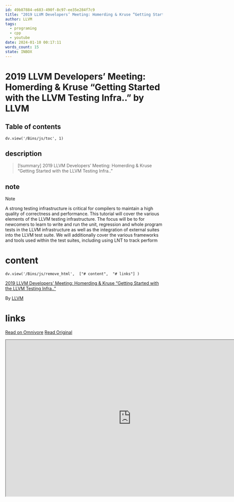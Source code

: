 ```yaml
---
id: 49b87884-e683-490f-8c97-ee35e284f7c9
title: "2019 LLVM Developers’ Meeting: Homerding & Kruse “Getting Started with the LLVM Testing Infra..”"
author: LLVM
tags:
  - programing
  - cpp
  - youtube
date: 2024-01-10 00:17:11
words_count: 15
state: INBOX
---
```


# 2019 LLVM Developers’ Meeting: Homerding & Kruse “Getting Started with the LLVM Testing Infra..” by LLVM
## Table of contents
```dataviewjs 
dv.view('/Bins/js/toc', 1) 
```


## description
>[!summary] 
> 2019 LLVM Developers’ Meeting: Homerding & Kruse “Getting Started with the LLVM Testing Infra..”

## note
>[!note] 
>   A strong testing infrastructure is critical for compilers to maintain a high quality of correctness and performance. This tutorial will cover the various elements of the LLVM testing infrastructure. The focus will be to for newcomers to learn to write and run the unit, regression and whole program tests in the LLVM infrastructure as well as the integration of external suites into the LLVM test suite. We will additionally cover the various frameworks and tools used within the test suites, including using LNT to track perform


# content
```dataviewjs 
dv.view('/Bins/js/remove_html',  ["# content",  "# links"] ) 
```
[2019 LLVM Developers’ Meeting: Homerding & Kruse “Getting Started with the LLVM Testing Infra..”](https://www.youtube.com/watch?v=isVQ8kYqaSA)

By [LLVM](https://www.youtube.com/@LLVMPROJ)



# links
[Read on Omnivore](https://omnivore.app/me/https-www-youtube-com-watch-v-is-vq-8-k-yqa-sa-18c1d7ab592)
[Read Original](https://www.youtube.com/watch?v=isVQ8kYqaSA)

<iframe src="https://www.youtube.com/watch?v=isVQ8kYqaSA"  width="800" height="500"></iframe>
